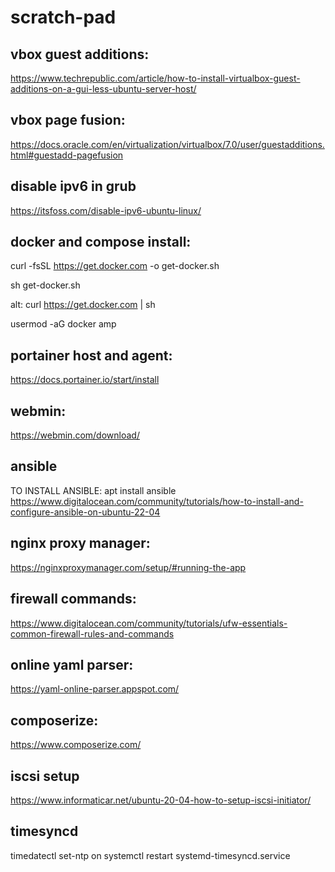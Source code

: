 # scratch-pad

## vbox guest additions:
https://www.techrepublic.com/article/how-to-install-virtualbox-guest-additions-on-a-gui-less-ubuntu-server-host/

## vbox page fusion:
https://docs.oracle.com/en/virtualization/virtualbox/7.0/user/guestadditions.html#guestadd-pagefusion

## disable ipv6 in grub
https://itsfoss.com/disable-ipv6-ubuntu-linux/

## docker and compose install:
curl -fsSL https://get.docker.com -o get-docker.sh

sh get-docker.sh

alt: curl https://get.docker.com | sh

usermod -aG docker amp

## portainer host and agent:
https://docs.portainer.io/start/install

## webmin:
https://webmin.com/download/

## ansible
TO INSTALL ANSIBLE: apt install ansible
https://www.digitalocean.com/community/tutorials/how-to-install-and-configure-ansible-on-ubuntu-22-04

## nginx proxy manager:
https://nginxproxymanager.com/setup/#running-the-app

## firewall commands:
https://www.digitalocean.com/community/tutorials/ufw-essentials-common-firewall-rules-and-commands

## online yaml parser:
https://yaml-online-parser.appspot.com/

## composerize:
https://www.composerize.com/

## iscsi setup
https://www.informaticar.net/ubuntu-20-04-how-to-setup-iscsi-initiator/

## timesyncd
timedatectl set-ntp on
systemctl restart systemd-timesyncd.service
